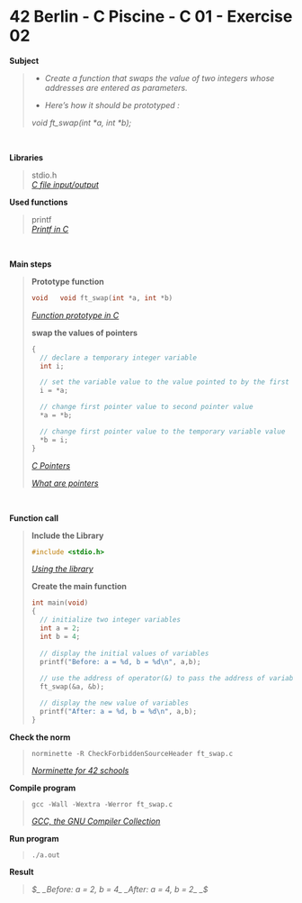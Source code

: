 # 42 Berlin - C Piscine - C 01 - Exercise 02

**Subject**
> * _Create a function that swaps the value of two integers whose addresses are entered as parameters._   
>
> * _Here’s how it should be prototyped :_   
>
>_void ft_swap(int *a, int *b);_
>

<br>

**Libraries**        
>
>stdio.h    
>_[C file input/output](https://en.wikipedia.org/wiki/C_file_input/output)_

**Used functions**   
>
>printf   
>_[Printf in C](https://www.geeksforgeeks.org/printf-in-c/)_

<br>

**Main steps**
>
>**Prototype function**
>```c
>void	void ft_swap(int *a, int *b)
>```
>_[Function prototype in C](https://www.geeksforgeeks.org/function-prototype-in-c/)_   
>
>**swap the values of pointers**
>```c
>{
>	// declare a temporary integer variable
>	int	i;
>
>	// set the variable value to the value pointed to by the first pointer 
>	i = *a;
>
>	// change first pointer value to second pointer value
>	*a = *b;
>
>	// change first pointer value to the temporary variable value
>	*b = i;
>} 
>```
>_[C Pointers](https://www.geeksforgeeks.org/c-pointers/)_    
>
>_[What are pointers](https://youtu.be/2ybLD6_2gKM?si=yLpSffSRbA60G3Se)_
<br>

**Function call**
>**Include the Library**
>```c
>#include <stdio.h>
>```
>_[Using the library](https://www.gnu.org/software/libc/manual/html_mono/libc.html#Using-the-Library)_
>
>**Create the main function**
>```c
>int main(void)
>{
>	// initialize two integer variables
>	int a = 2;
>	int b = 4; 
>	
>	// display the initial values of variables
>	printf("Before: a = %d, b = %d\n", a,b);
>	
>	// use the address of operator(&) to pass the address of variables
>	ft_swap(&a, &b);
>
>	// display the new value of variables
>	printf("After: a = %d, b = %d\n", a,b);
>}  
>```    

**Check the norm**
>```
>norminette -R CheckForbiddenSourceHeader ft_swap.c
>```
>_[Norminette for 42 schools](https://github.com/42School/norminette)_

**Compile program**
>```
>gcc -Wall -Wextra -Werror ft_swap.c
>```
>_[GCC, the GNU Compiler Collection](https://gcc.gnu.org)_

**Run program**
>```
>./a.out
>```

**Result**
>_$_    
>_Before: a = 2, b = 4_    
>_After: a = 4, b = 2_    
>_$_    

